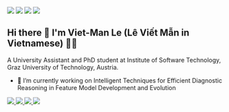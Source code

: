 ![](https://img.shields.io/badge/-MacOS-informational?style&logo=Apple&logoColor=white)
![](https://img.shields.io/badge/-IntelliJ_IDEA-informational?style&logo=intellij-idea&logoColor=white&color=brightgreen)
![](https://img.shields.io/badge/-Java-important?style&logo=Java&logoColor=white)
![](https://img.shields.io/badge/Python-3776AB?style&logo=Python&logoColor=white)

## Hi there 👋 I'm Viet-Man Le (Lê Viết Mẫn in Vietnamese) 👨‍💻

A University Assistant and PhD student at Institute of Software Technology, Graz University of Technology, Austria.
- 🔭 I’m currently working on Intelligent Techniques for Efficient Diagnostic Reasoning in Feature Model Development and Evolution

<a href="https://facebook.com/manleviet">
    <img src="https://img.shields.io/badge/Facebook-1877F2?style=for-the-badge&logo=facebook&logoColor=white" />
</a>

<a href="https://beta.manleviet.info">
    <img src="https://img.shields.io/badge/Safari-FF1B2D?style=for-the-badge&logo=Safari&logoColor=white" />
</a>

<a href="https://www.researchgate.net/profile/Viet_Man_Le">
    <img src="https://img.shields.io/badge/Research_Gate-00CCBB.svg?&style=for-the-badge&logo=ResearchGate&logoColor=white" />
</a>

<a href="https://scholar.google.com/citations?user=l2UTi1MAAAAJ&hl=en">
    <img src="https://img.shields.io/badge/-Google%20Scholar-blue?style=for-the-badge&logo=google%20scholar&logoColor=white" />
</a>


<!-- ![manleviet's Github Stats](https://github-readme-stats.vercel.app/api?username=manleviet&show_icons=true&line_height=27&count_private=true&hide=contribs) -->
